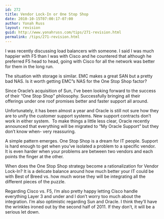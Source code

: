 ```yaml
---
id: 272
title: Vendor Lock-In or One Stop Shop
date: 2010-10-15T07:00:17-07:00
author: Yonah Russ
layout: revision
guid: http://www.yonahruss.com/tips/271-revision.html
permalink: /tips/271-revision.html
---
```

I was recently discussing load balancers with someone. I said I was much happier with F5 than I was with Cisco and he countered that although he preferred F5 head to head, going with Cisco for all the network was better for them in the long run.

The situation with storage is similar. EMC makes a great SAN but a pretty bad NAS. Is it worth getting EMC&#8221;s NAS for the One Stop Shop factor?

Since Oracle&#8217;s acquisition of Sun, I&#8217;ve been looking forward to the success of their &#8220;One Stop Shop&#8221; philosophy. Successfully bringing all their offerings under one roof promises better and faster support all around.

Unfortunately, it has been almost a year and Oracle is still not sure how they are to unify the customer support systems. New support contracts don&#8217;t work in either system.  To make things a little less clear, Oracle recently announced that everything will be migrated to &#8220;My Oracle Support&#8221; but they don&#8217;t know when- very reassuring.

A simple pattern emerges. One Stop Shop is a dream for IT people. Support is hard enough to get when you&#8217;ve isolated a problem to a specific vendor. It is even harder when your problems are between two vendors and each points the finger at the other.

When does the One Stop Shop strategy become a rationalization for Vendor Lock-In? It is a delicate balance around how much better your IT could be with Best of Breed vs. how much worse they will be integrating all the different pieces of the puzzle.

Regarding Cisco vs. F5, I&#8217;m also pretty happy letting Cisco handle everything Layer 3 and under and I don&#8217;t worry too much about the integration. I&#8217;m also optimistic regarding Sun and Oracle. I think they&#8217;ll have the wrinkles ironed out by the second half of 2011. If they don&#8217;t, it will be a serious let down.